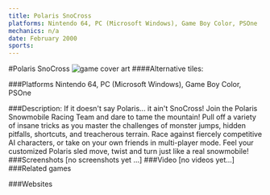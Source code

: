 ```yaml
---
title: Polaris SnoCross
platforms: Nintendo 64, PC (Microsoft Windows), Game Boy Color, PSOne
mechanics: n/a
date: February 2000
sports: 
---
```

#Polaris SnoCross
![game cover art](//images.igdb.com/igdb/image/upload/t_cover_big/tj17kdfpyzmkz5rlg7r3.jpg "Logo Title Text 1")
####Alternative tiles:

###Platforms
Nintendo 64, PC (Microsoft Windows), Game Boy Color, PSOne

###Description:
If it doesn't say Polaris... it ain't SnoCross! Join the Polaris Snowmobile Racing Team and dare to tame the mountain! Pull off a variety of insane tricks as you master the challenges of monster jumps, hidden pitfalls, shortcuts, and treacherous terrain. Race against fiercely competitive AI characters, or take on your own friends in multi-player mode. Feel your customized Polaris sled move, twist and turn just like a real snowmobile!
###Screenshots
[no screenshots yet ...]
###Video
[no videos yet...]
###Related games

###Websites

